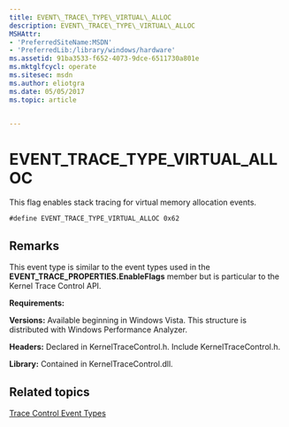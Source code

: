 ```yaml
---
title: EVENT\_TRACE\_TYPE\_VIRTUAL\_ALLOC
description: EVENT\_TRACE\_TYPE\_VIRTUAL\_ALLOC
MSHAttr:
- 'PreferredSiteName:MSDN'
- 'PreferredLib:/library/windows/hardware'
ms.assetid: 91ba3533-f652-4073-9dce-6511730a801e
ms.mktglfcycl: operate
ms.sitesec: msdn
ms.author: eliotgra
ms.date: 05/05/2017
ms.topic: article


---
```


# EVENT\_TRACE\_TYPE\_VIRTUAL\_ALLOC


This flag enables stack tracing for virtual memory allocation events.

```
#define EVENT_TRACE_TYPE_VIRTUAL_ALLOC 0x62
```

## Remarks


This event type is similar to the event types used in the **EVENT\_TRACE\_PROPERTIES.EnableFlags** member but is particular to the Kernel Trace Control API.

**Requirements:**

**Versions:** Available beginning in Windows Vista. This structure is distributed with Windows Performance Analyzer.

**Headers:** Declared in KernelTraceControl.h. Include KernelTraceControl.h.

**Library:** Contained in KernelTraceControl.dll.

## Related topics


[Trace Control Event Types](trace-control-event-types.md)

 

 







